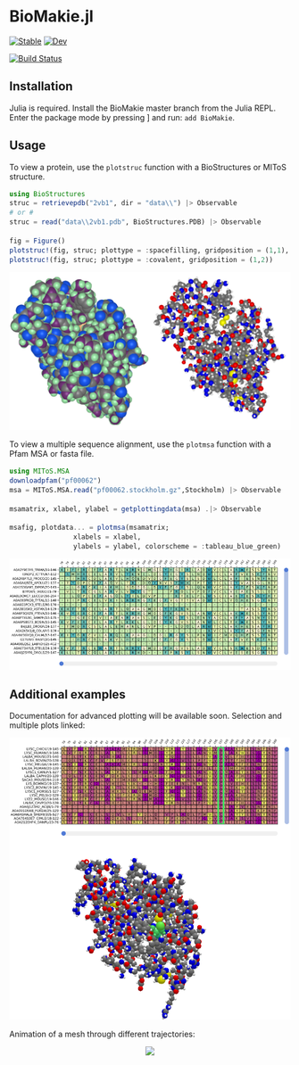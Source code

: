 # BioMakie.jl
[![Stable](https://img.shields.io/badge/docs-stable-blue.svg)](https://kool7d.github.io/BioMakie.jl/stable)
[![Dev](https://img.shields.io/badge/docs-dev-blue.svg)](https://kool7d.github.io/BioMakie.jl/dev)

[![Build Status](https://github.com/kool7d/BioMakie.jl/workflows/CI/badge.svg)](https://github.com/kool7d/BioMakie.jl/actions?query=workflow%3ACI+branch%3Amaster)
<!-- [![codecov.io](http://codecov.io/github/kool7d/BioMakie.jl/coverage.svg?branch=master)](http://codecov.io/github/kool7d/BioMakie.jl?branch=master) -->

## Installation

Julia is required. Install the BioMakie master branch from the Julia REPL. 
Enter the package mode by pressing ] and run:
`add BioMakie`.

## Usage

To view a protein, use the `plotstruc` function with a BioStructures 
or MIToS structure.

```julia
using BioStructures
struc = retrievepdb("2vb1", dir = "data\\") |> Observable
# or #
struc = read("data\\2vb1.pdb", BioStructures.PDB) |> Observable

fig = Figure()
plotstruc!(fig, struc; plottype = :spacefilling, gridposition = (1,1), atomcolors = aquacolors)
plotstruc!(fig, struc; plottype = :covalent, gridposition = (1,2))
```
<p align="center"><img src="docs/src/assets/vdwcov.png"></p>

To view a multiple sequence alignment, use the `plotmsa` function with a Pfam MSA or fasta file.

```julia
using MIToS.MSA
downloadpfam("pf00062")
msa = MIToS.MSA.read("pf00062.stockholm.gz",Stockholm) |> Observable

msamatrix, xlabel, ylabel = getplottingdata(msa) .|> Observable

msafig, plotdata... = plotmsa(msamatrix;
				xlabels = xlabel, 	
				ylabels = ylabel, colorscheme = :tableau_blue_green)
```
<p align="center"><img src="docs/src/assets/msa.png"></p>

## Additional examples

Documentation for advanced plotting will be available soon. 
Selection and multiple plots linked:
<p align="center"><img src="docs/src/assets/selectres1.png"></p>

Animation of a mesh through different trajectories:
<p align="center"><img src="docs/src/assets/shapeanimation.gif"></p>
